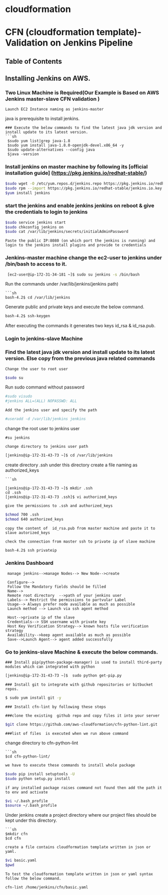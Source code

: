 # cloudformation
# CFN (cloudformation template)-Validation on Jenkins Pipeline
## Table of Contents
## Installing Jenkins on AWS.
### Two Linux Machine is Required(Our Example is Based on AWS Jenkins master-slave CFN validation )

```
Launch EC2 Instance naming as jenkins-master
```
java is prerequisite to install jenkins.

```
### Execute the below commands to find the latest java jdk version and install update to its latest version.
```sh
 $sudo yum list|grep java-1.8
 $sudo yum install java-1.8.0-openjdk-devel.x86_64 -y
 $sudo update-alternatives --config java
 $java -version
```
### Install jenkins on master machine by following its [official installation guide] (https://pkg.jenkins.io/redhat-stable/)
```sh
$sudo wget -O /etc/yum.repos.d/jenkins.repo https://pkg.jenkins.io/redhat-stable/jenkins.repo
$sudo rpm --import https://pkg.jenkins.io/redhat-stable/jenkins.io.key
$yum install jenkins
```
### start the jenkins and enable jenkins jenkins on reboot & give the credentials to login to jenkins
```sh
$sudo service jenkins start
$sudo chkconfig jenkins on
$sudo cat /var/lib/jenkins/secrets/initialAdminPassword
```
```
Paste the public IP:8080 (on which port the jenkins is running) and login to the jenkins install plugins and provide te credentials
```
### Jenkins-master machine change the ec2-user to jenkins under /bin/bash to access to it.
```sh
 [ec2-user@ip-172-31-34-181 ~]$ sudo su jenkins -s /bin/bash
 ```
 Run the commands under /var/lib/jenkins(jenkins path)
 ```
 ```sh
 bash-4.2$ cd /var/lib/jenkins
 ```
 Generate public and private keys and execute the below command.
 ```sh
 bash-4.2$ ssh-keygen
 ```
 After executing the commands it generates two keys id_rsa & id_rsa.pub.
 
 ### Login to jenkins-slave Machine
 ### Find the latest java jdk version and install update to its latest version. Else copy from the previous java related commands
  ```
 Change the user to root user
 ```
 ```sh
 $sudo su
 ```
Run sudo command without password
```sh
#sudo visudo
#jenkins ALL=(ALL) NOPASSWD: ALL
```
```
Add the jenkins user and specify the path
```
```sh
#useradd -d /var/lib/jenkins jenkins
```
change the root user to jenkins user 
```
#su jenkins

``` 
```
change directory to jenkins user path
```
```sh
[jenkins@ip-172-31-43-73 ~]$ cd /var/lib/jenkins
```
create directory .ssh under this directory create a file naming as authorized_keys
```
```sh

[jenkins@ip-172-31-43-73 ~]$ mkdir .ssh
cd .ssh
[jenkins@ip-172-31-43-73 .ssh]$ vi authorized_keys
```
```
give the permissions to .ssh and authorized_keys
```
```sh
$chmod 700 .ssh
$chmod 640 authorized_keys
```

```
copy the content of  id_rsa.pub from master machine and paste it to slave autorized_keys
```
```
check the connection from master ssh to private ip of slave machine
```
```sh
bash-4.2$ ssh privateip

```
### Jenkins Dashboard
```
 manage jenkins-->manage Nodes--> New Node-->create
 
 Configure-->
 Follow the Mandatory fields should be filled
 Name-->
 Remote root directory	-->path of your jenkins user
 Labels--> Restrict the permissions to partvular Label
 Usage--> Always prefer node available as much as possible
 Launch method --> Launch via ssh agent method
  
 Host-->private ip of the slave
 Credentials--> SSH username with private key
 Host Key Verification Strategy--> known hosts file verification strategy
 Availability-->keep agent available as much as possible
 Save-->Launch Agent--> agent added successfully
 ```
 ### Go to jenkins-slave Machine & execute the below commands.
 ```
 ### Install pip(python-package-manager) is used to install third-party modules which can integrated with python
 ```
 ```sh
 [jenkins@ip-172-31-43-73 ~]$  sudo python get-pip.py
 ```
 ```
 ### Install git to integrate with github repositories or bitbucket repos.
 ```
 ```sh
 $ sudo yum install git -y
 ```
 ```
 ### Install cfn-lint by following these steps
 ```
 ```
 ###clone the existing  github repo and copy files it into your server
 ```
 ```sh
 $git clone https://github.com/aws-cloudformation/cfn-python-lint.git
 ```
 ```
 ###list of files  is executed when we run above command
 ```
 change directory to cfn-python-lint
 ```
 ```sh
 $cd cfn-python-lint/
 ```
 ```
 we have to execute these commands to install whole package
 ```
 ```sh
 $sudo pip install setuptools -U
 $sudo python setup.py install
 ```
 ```
 if any installed package raises command not found then add the path it to env and activate
 ```
 ```sh
 $vi ~/.bash_profile
 $source ~/.bash_profile
 ```
  Under jenkins create a project directory where our project files should be kept under this directory.
 ``` 
 ```sh
 $mkdir cfn
 $cd cfn
 ```
 ```
 create a file contains cloudformation template written in json or yaml.
 ```
 ```sh
 $vi basic.yaml
 $pwd
 ```
 ```
 To test the cloudformation template written in json or yaml syntax follow the below command.
 ```
 ```sh
 cfn-lint /home/jenkins/cfn/basic.yaml
 ```
 

